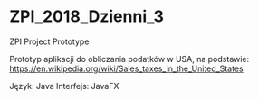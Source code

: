 # ZPI_2018_Dzienni_3
ZPI Project Prototype

Prototyp aplikacji do obliczania podatków w USA, na podstawie:
https://en.wikipedia.org/wiki/Sales_taxes_in_the_United_States

Język: Java
Interfejs: JavaFX
